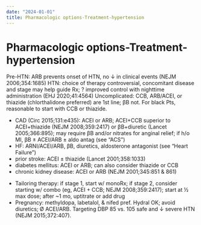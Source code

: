 ```yaml
---
date: "2024-01-01"
title: Pharmacologic options-Treatment-hypertension
---
```


# Pharmacologic options-Treatment-hypertension

Pre-HTN: ARB prevents onset of HTN, no ↓ in clinical events (NEJM 2006;354:1685)
HTN: choice of therapy controversial, concomitant disease and stage may help guide Rx; ? improved control with nighttime administration (EHJ 2020;41:4564)
Uncomplicated: CCB, ARB/ACEI, or thiazide (chlorthalidone preferred) are 1st line; βB not.
For black Pts, reasonable to start with CCB or thiazide.
+ CAD (Circ 2015;131:e435): ACEI or ARB; ACEI+CCB superior to ACEI+thiazide (NEJM 2008;359:2417) or βB+diuretic (Lancet 2005;366:895); may require βB and/or nitrates for anginal relief; if h/o MI, βB ± ACEI/ARB ± aldo antag (see “ACS”)
+ HF: ARNI/ACEI/ARB, βB, diuretics, aldosterone antagonist (see “Heart Failure”)
+ prior stroke: ACEI ± thiazide (Lancet 2001;358:1033)
+ diabetes mellitus: ACEI or ARB; can also consider thiazide or CCB
+ chronic kidney disease: ACEI or ARB (NEJM 2001;345:851 & 861)
* Tailoring therapy: if stage 1, start w/ monoRx; if stage 2, consider starting w/ combo (eg, ACEI + CCB; NEJM 2008;359:2417); start at ½ max dose; after ~1 mo, uptitrate or add drug
* Pregnancy: methyldopa, labetalol, & nifed pref. Hydral OK; avoid diuretics; Ø ACEI/ARB. Targeting DBP 85 vs. 105 safe and ↓ severe HTN (NEJM 2015;372:407).
